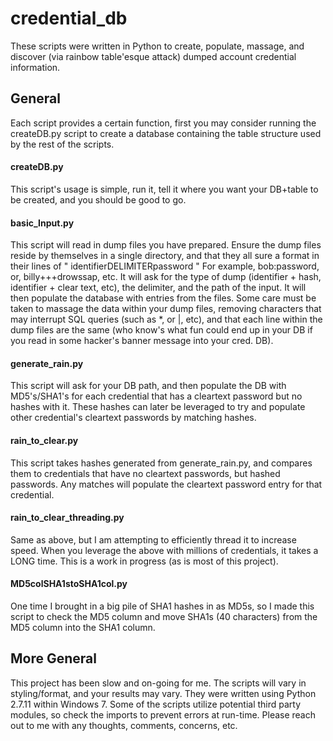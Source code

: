 # credential_db
These scripts were written in Python to create, populate, massage, and discover (via rainbow table'esque attack) dumped account credential information.

## General
Each script provides a certain function, first you may consider running the createDB.py script to create a database containing the table structure used by the rest of the scripts.

#### createDB.py
This script's usage is simple, run it, tell it where you want your DB+table to be created, and you should be good to go.

#### basic_Input.py
This script will read in dump files you have prepared. Ensure the dump files reside by themselves in a single directory, and that they all sure a format in their lines of " identifierDELIMITERpassword " For example, bob:password, or, billy+++drowssap, etc. It will ask for the type of dump (identifier + hash, identifier + clear text, etc), the delimiter, and the path of the input. It will then populate the database with entries from the files. Some care must be taken to massage the data within your dump files, removing characters that may interrupt SQL queries (such as *, or |, etc), and that each line within the dump files are the same (who know's what fun could end up in your DB if you read in some hacker's banner message into your cred. DB).

#### generate_rain.py
This script will ask for your DB path, and then populate the DB with MD5's/SHA1's for each credential that has a cleartext password but no hashes with it. These hashes can later be leveraged to try and populate other credential's cleartext passwords by matching hashes.

#### rain_to_clear.py
This script takes hashes generated from generate_rain.py, and compares them to credentials that have no cleartext passwords, but hashed passwords. Any matches will populate the cleartext password entry for that credential.

#### rain_to_clear_threading.py
Same as above, but I am attempting to efficiently thread it to increase speed. When you leverage the above with millions of credentials, it takes a LONG time. This is a work in progress (as is most of this project).

#### MD5colSHA1stoSHA1col.py
One time I brought in a big pile of SHA1 hashes in as MD5s, so I made this script to check the MD5 column and move SHA1s (40 characters) from the MD5 column into the SHA1 column.

## More General
This project has been slow and on-going for me. The scripts will vary in styling/format, and your results may vary. They were written using Python 2.7.11 within Windows 7. Some of the scripts utilize potential third party modules, so check the imports to prevent errors at run-time. Please reach out to me with any thoughts, comments, concerns, etc.
